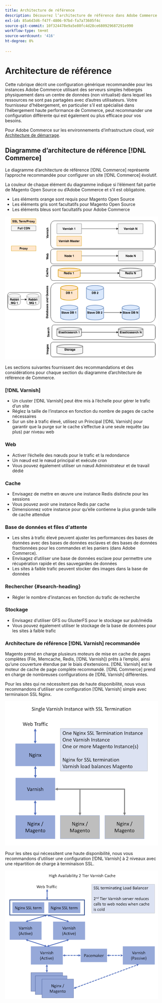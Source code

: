```yaml
---
title: Architecture de référence
description: Découvrez l’architecture de référence dans Adobe Commerce. Découvrez les conseils d’implémentation et les stratégies d’optimisation.
exl-id: 85a6d3d6-f47f-4806-97bd-fa7a73605f4c
source-git-commit: 10f324478e9a5e80fc4d28ce680929687291e990
workflow-type: tm+mt
source-wordcount: '416'
ht-degree: 0%

---
```


# Architecture de référence

Cette rubrique décrit une configuration générique recommandée pour les instances Adobe Commerce utilisant des serveurs simples hébergés physiquement dans un centre de données (non virtualisé) dans lequel les ressources ne sont pas partagées avec d’autres utilisateurs. Votre fournisseur d’hébergement, en particulier s’il est spécialisé dans l’hébergement haute performance de Commerce, peut recommander une configuration différente qui est également ou plus efficace pour vos besoins.

Pour Adobe Commerce sur les environnements d’infrastructure cloud, voir [Architecture de démarrage](https://experienceleague.adobe.com/fr/docs/commerce-cloud-service/user-guide/architecture/starter-architecture).

## Diagramme d’architecture de référence [!DNL Commerce]

Le diagramme d’architecture de référence [!DNL Commerce] représente l’approche recommandée pour configurer un site [!DNL Commerce] évolutif.

La couleur de chaque élément du diagramme indique si l’élément fait partie de Magento Open Source ou d’Adobe Commerce et s’il est obligatoire.

* Les éléments orange sont requis pour Magento Open Source
* Les éléments gris sont facultatifs pour Magento Open Source
* Les éléments bleus sont facultatifs pour Adobe Commerce

![Diagramme d’architecture de référence Commerce](../assets/performance/images/ref-architecture-2.3.png)

Les sections suivantes fournissent des recommandations et des considérations pour chaque section du diagramme d’architecture de référence de Commerce.

### [!DNL Varnish]

* Un cluster [!DNL Varnish] peut être mis à l’échelle pour gérer le trafic d’un site
* Réglez la taille de l’instance en fonction du nombre de pages de cache nécessaires
* Sur un site à trafic élevé, utilisez un Principal [!DNL Varnish] pour garantir que la purge sur le cache s’effectue à une seule requête (au plus) par niveau web

### Web

* Activer l’échelle des nœuds pour le trafic et la redondance
* Un nœud est le nœud principal et exécute cron
* Vous pouvez également utiliser un nœud Administrateur et de travail dédié

### Cache

* Envisagez de mettre en œuvre une instance Redis distincte pour les sessions
* Vous pouvez avoir une instance Redis par cache
* Dimensionnez votre instance pour qu’elle contienne la plus grande taille de cache attendue

### Base de données et files d&#39;attente

* Les sites à trafic élevé peuvent ajuster les performances des bases de données avec des bases de données esclaves et des bases de données fractionnées pour les commandes et les paniers (dans Adobe Commerce).
* Envisagez d’utiliser une base de données esclave pour permettre une récupération rapide et des sauvegardes de données
* Les sites à faible trafic peuvent stocker des images dans la base de données

### Rechercher {#search-heading}

* Régler le nombre d’instances en fonction du trafic de recherche

### Stockage

* Envisagez d’utiliser GFS ou GlusterFS pour le stockage sur pub/média
* Vous pouvez également utiliser le stockage de la base de données pour les sites à faible trafic

### Architecture de référence [!DNL Varnish] recommandée

Magento prend en charge plusieurs moteurs de mise en cache de pages complètes (File, Memcache, Redis, [!DNL Varnish]) prêts à l’emploi, ainsi qu’une couverture étendue par le biais d’extensions. [!DNL Varnish] est le moteur de cache de page complète recommandé.  [!DNL Commerce] prend en charge de nombreuses configurations de [!DNL Varnish] différentes.

Pour les sites qui ne nécessitent pas de haute disponibilité, nous vous recommandons d&#39;utiliser une configuration [!DNL Varnish] simple avec terminaison SSL Nginx.

![Configuration de [!DNL Varnish] simple avec terminaison SSL](../assets/performance/images/single-varnish-with-ssl-termination.png)

Pour les sites qui nécessitent une haute disponibilité, nous vous recommandons d’utiliser une configuration [!DNL Varnish] à 2 niveaux avec une répartition de charge à terminaison SSL.

![Configuration de [!DNL Varnish] à deux niveaux haute disponibilité avec équilibreur de charge à terminaison SSL](../assets/performance/images/ha-2-tier-varnish-with-ssl-term-load-balancer.png)

